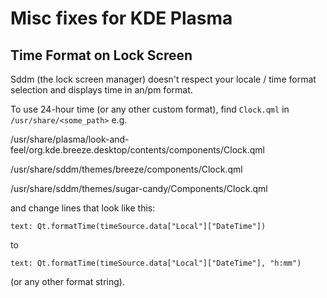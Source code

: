 # Misc fixes for KDE Plasma

## Time Format on Lock Screen

Sddm (the lock screen manager) doesn't respect your locale / time format selection and displays time in an/pm format.

To use 24-hour time (or any other custom format), find `Clock.qml` in `/usr/share/<some_path>` e.g.

/usr/share/plasma/look-and-feel/org.kde.breeze.desktop/contents/components/Clock.qml

/usr/share/sddm/themes/breeze/components/Clock.qml

/usr/share/sddm/themes/sugar-candy/Components/Clock.qml

and change lines that look like this:

`text: Qt.formatTime(timeSource.data["Local"]["DateTime"])` 

to

`text: Qt.formatTime(timeSource.data["Local"]["DateTime"], "h:mm")` 

(or any other format string).


